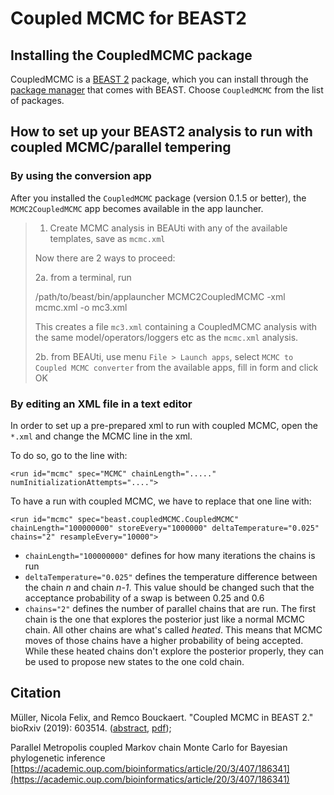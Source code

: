 # Coupled MCMC for BEAST2


## Installing the CoupledMCMC package

CoupledMCMC is a [BEAST 2](http://beast2.org) package, which you can install through the 
[package manager](http://www.beast2.org/managing-packages/) that comes with BEAST.
Choose `CoupledMCMC` from the list of packages.

## How to set up your BEAST2 analysis to run with coupled MCMC/parallel tempering 

### By using the conversion app

After you installed the `CoupledMCMC` package (version 0.1.5 or better), the `MCMC2CoupledMCMC` app becomes available in the app launcher.

>
> 1. Create MCMC analysis in BEAUti with any of the available templates, save as `mcmc.xml`
> 
> Now there are 2 ways to proceed:
> 
> 2a. from a terminal, run
>
>  /path/to/beast/bin/applauncher MCMC2CoupledMCMC -xml mcmc.xml -o mc3.xml
>
> This creates a file `mc3.xml` containing a CoupledMCMC analysis with the same model/operators/loggers etc as the `mcmc.xml` analysis.
>
> 2b. from BEAUti, use menu `File > Launch apps`, select `MCMC to Coupled MCMC converter` from the available apps, fill in form and click OK
>


### By editing an XML file in a text editor

In order to set up a pre-prepared xml to run with coupled MCMC, open the  `*.xml` and change the MCMC line in the xml.

To do so, go to the line with:

```
<run id="mcmc" spec="MCMC" chainLength="....." numInitializationAttempts="....">
```

To have a run with coupled MCMC, we have to replace that one line with:

```
<run id="mcmc" spec="beast.coupledMCMC.CoupledMCMC" chainLength="100000000" storeEvery="1000000" deltaTemperature="0.025" chains="2" resampleEvery="10000">
```
* `chainLength="100000000"` defines for how many iterations the chains is run
* `deltaTemperature="0.025"` defines the temperature difference between the chain *n* and chain *n-1*. This value should be changed such that the acceptance probability of a swap is between 0.25 and 0.6
* `chains="2"` defines the number of parallel chains that are run. The first chain is the one that explores the posterior just like a normal MCMC chain. All other chains are what's called *heated*. This means that MCMC moves of those chains have a higher probability of being accepted. While these heated chains don't explore the posterior properly, they can be used to propose new states to the one cold chain.   


## Citation

Müller, Nicola Felix, and Remco Bouckaert. "Coupled MCMC in BEAST 2." bioRxiv (2019): 603514. ([abstract](https://www.biorxiv.org/content/10.1101/603514v1.abstract), [pdf](https://www.biorxiv.org/content/biorxiv/early/2019/04/09/603514.full.pdf));


Parallel Metropolis coupled Markov chain Monte Carlo for Bayesian phylogenetic inference 
[https://academic.oup.com/bioinformatics/article/20/3/407/186341](https://academic.oup.com/bioinformatics/article/20/3/407/186341)
